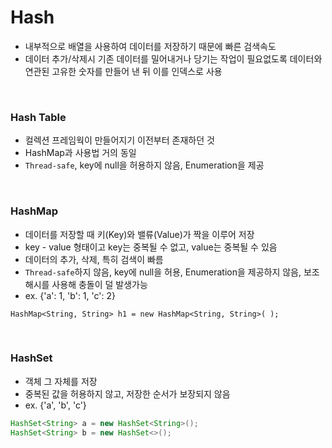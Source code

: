 # Hash

- 내부적으로 배열을 사용하여 데이터를 저장하기 때문에 빠른 검색속도
- 데이터 추가/삭제시 기존 데이터를 밀어내거나 당기는 작업이 필요없도록 데이터와 연관된 고유한 숫자를 만들어 낸 뒤 이를 인덱스로 사용

<br>

### Hash Table

- 컬렉션 프레임웍이 만들어지기 이전부터 존재하던 것
- HashMap과 사용법 거의 동일
- `Thread-safe`, key에 null을 허용하지 않음, Enumeration을 제공

<br>

### HashMap

- 데이터를 저장할 때 키(Key)와 밸류(Value)가 짝을 이루어 저장
- key - value 형태이고 key는 중복될 수 없고, value는 중복될 수 있음
- 데이터의 추가, 삭제, 특히 검색이 빠름
- `Thread-safe`하지 않음, key에 null을 허용, Enumeration을 제공하지 않음, 보조해시를 사용해 충돌이 덜 발생가능
- ex. {'a': 1, 'b': 1, 'c': 2}

```
HashMap<String, String> h1 = new HashMap<String, String>( );
```

<br>

### HashSet

- 객체 그 자체를 저장
- 중복된 값을 허용하지 않고, 저장한 순서가 보장되지 않음
- ex. {'a', 'b', 'c'}

```java
HashSet<String> a = new HashSet<String>();
HashSet<String> b = new HashSet<>();
```
